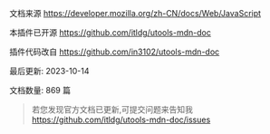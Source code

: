 文档来源 https://developer.mozilla.org/zh-CN/docs/Web/JavaScript

本插件已开源 https://github.com/itldg/utools-mdn-doc

插件代码改自 https://github.com/in3102/utools-mdn-doc

最后更新: 2023-10-14

文档数量: 869 篇

> 若您发现官方文档已更新,可提交问题来告知我 https://github.com/itldg/utools-mdn-doc/issues
